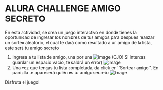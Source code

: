 # ALURA CHALLENGE AMIGO SECRETO

En esta actividad, se crea un juego interactivo en donde tienes la oportunidad de ingresar los nombres de tus amigos para después realizar un sorteo aleatorio, el cual te dará como resultado a un amigo de la lista, este será tu amigo secreto

1. Ingresa a tu lista de amigo, una por una
   ![image](https://github.com/user-attachments/assets/8c058ebb-3403-49fd-b5c2-d3c59671a722)
(OJO! Si intentas guardar un espacio vacío, te saldrá un error)
![image](https://github.com/user-attachments/assets/4ac91779-1853-4ccd-8c45-1ccb9927d796)
2. Una vez que tengas tu lista completada, da click en ''Sortear amigo''. En pantalla te aparecerá quién es tu amigo secreto
   ![image](https://github.com/user-attachments/assets/4ed65c56-64ad-47cb-8990-d6627b204e4f)


Disfruta el juego!
